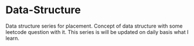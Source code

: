 # Data-Structure

Data structure series for placement.
Concept of data structure with some leetcode question with it.
This series is will be updated on daily basis what I learn.
